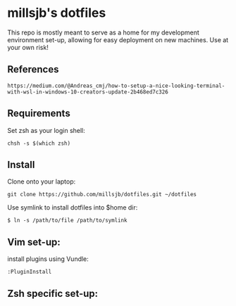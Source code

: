 millsjb's dotfiles
===================

This repo is mostly meant to serve as a home for my development environment set-up, allowing for easy deployment on new machines. Use at your own risk!

References
------------
    https://medium.com/@Andreas_cmj/how-to-setup-a-nice-looking-terminal-with-wsl-in-windows-10-creators-update-2b468ed7c326


Requirements
------------

Set zsh as your login shell:

    chsh -s $(which zsh)

Install
-------

Clone onto your laptop:

    git clone https://github.com/millsjb/dotfiles.git ~/dotfiles

Use symlink to install dotfiles into $home dir:

    $ ln -s /path/to/file /path/to/symlink

Vim set-up:
----------------------------

install plugins using Vundle:

    :PluginInstall
    
Zsh specific set-up:
----------------------------

